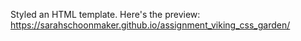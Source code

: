 Styled an HTML template.  Here's the preview: https://sarahschoonmaker.github.io/assignment_viking_css_garden/

